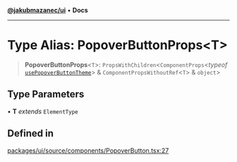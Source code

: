 [**@jakubmazanec/ui**](../README.md) • **Docs**

---

# Type Alias: PopoverButtonProps\<T\>

> **PopoverButtonProps**\<`T`\>: `PropsWithChildren`\<`ComponentProps`\<_typeof_
> [`usePopoverButtonTheme`](../functions/usePopoverButtonTheme.md)\> &
> `ComponentPropsWithoutRef`\<`T`\> & `object`\>

## Type Parameters

• **T** _extends_ `ElementType`

## Defined in

[packages/ui/source/components/PopoverButton.tsx:27](https://github.com/jakubmazanec/tools/blob/05074a1dedd887672f015df129961cd35c75acfe/packages/ui/source/components/PopoverButton.tsx#L27)
